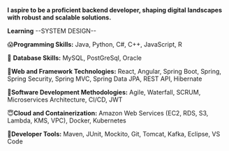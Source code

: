 **I aspire to be a proficient backend developer, shaping digital landscapes with robust and scalable solutions.**

**Learning** --SYSTEM DESIGN--

😱**Programming Skills:** 
Java, Python, C#, C++, JavaScript, R

🫡 **Database Skills:** 
MySQL, PostGreSql, Oracle

🤯**Web and Framework Technologies:**
React, Angular, Spring Boot, Spring, Spring Security, Spring MVC, Spring Data JPA, REST API, Hibernate

🤩**Software Development Methodologies:**
Agile, Waterfall, SCRUM, Microservices Architecture, CI/CD, JWT

😇**Cloud and Containerization:**
Amazon Web Services (EC2, RDS, S3, Lambda, KMS, VPC), Docker, Kubernetes

🥶**Developer Tools:**
Maven, JUnit, Mockito, Git, Tomcat, Kafka, Eclipse, VS Code
